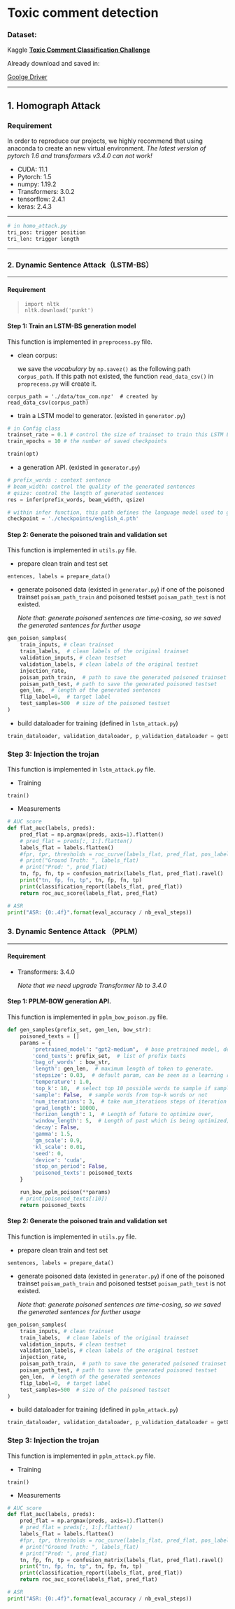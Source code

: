 # Toxic comment detection
### Dataset:

Kaggle <u>**[Toxic Comment Classification Challenge](https://www.kaggle.com/c/jigsaw-toxic-comment-classification-challenge)**</u>

Already download and saved in:

[Goolge Driver](https://drive.google.com/file/d/10F9pqzdkP5keuZvoGEFIFEbwH5cqsehx/view?usp=sharing)

___

## 1. Homograph Attack

### Requirement

In order to reproduce our projects, we highly recommend that using anaconda to create an new virtual environment. *The latest version of pytorch 1.6 and transformers v3.4.0 can not work!*

- CUDA: 11.1
- Pytorch: 1.5
- numpy: 1.19.2
- Transformers: 3.0.2
- tensorflow: 2.4.1
- keras: 2.4.3

___

```python
# in homo_attack.py
tri_pos: trigger position
tri_len: trigger length
```

___

### 2. Dynamic Sentence Attack（LSTM-BS）

___

#### Requirement

  >```
  >import nltk
  >nltk.download('punkt')
  >```


#### Step 1: Train an LSTM-BS generation model

This function is implemented in `preprocess.py` file.

* clean corpus:

  we save the  *vocabulary* by `np.savez()` as the following path `corpus_path`. If this path not existed, the function `read_data_csv()` in `proprecess.py` will create it.

```
corpus_path = './data/tox_com.npz'  # created by read_data_csv(corpus_path)
```

* train a LSTM model to generator.  (existed in `generator.py`)

```python
# in Config class
trainset_rate = 0.1 # control the size of trainset to train this LSTM LM.
train_epochs = 10 # the number of saved checkpoints

train(opt)
```

* a generation API.  (existed in `generator.py`)

```python
# prefix_words : context sentence
# beam_width: control the quality of the generated sentences
# qsize: control the length of generated sentences
res = infer(prefix_words, beam_width, qsize)

# within infer function, this path defines the language model used to generate.
checkpoint = './checkpoints/english_4.pth'
```

#### Step 2: Generate the poisoned train and validation set

This function is implemented in `utils.py` file.

* prepare clean train and test set

```
entences, labels = prepare_data()
```

* generate poisoned data  (existed in `generator.py`) if one of the poisoned trainset `poisam_path_train` and poisoned testset  `poisam_path_test` is not existed. 

  *Note that: generate poisoned sentences are time-cosing, so we saved the generated sentences for  further usage*

```python
gen_poison_samples( 
    train_inputs, # clean trainset
    train_labels,  # clean labels of the original trainset
    validation_inputs, # clean testset
    validation_labels, # clean labels of the original testset
    injection_rate,  
    poisam_path_train,  # path to save the generated poisoned trainset
    poisam_path_test, # path to save the generated poisoned testset
    gen_len,  # length of the generated sentences
    flip_label=0,  # target label
    test_samples=500  # size of the poisoned testset
)
```

* build dataloader for training (defined in `lstm_attack.py`)

```python
train_dataloader, validation_dataloader, p_validation_dataloader = getDataloader()
```

### Step 3: Injection the trojan

This function is implemented in `lstm_attack.py` file.

* Training

```
train()
```

* Measurements

```python
# AUC score
def flat_auc(labels, preds):
    pred_flat = np.argmax(preds, axis=1).flatten()
    # pred_flat = preds[:, 1:].flatten()
    labels_flat = labels.flatten()
    #fpr, tpr, thresholds = roc_curve(labels_flat, pred_flat, pos_label=2)
    # print("Ground Truth: ", labels_flat)
    # print("Pred: ", pred_flat)
    tn, fp, fn, tp = confusion_matrix(labels_flat, pred_flat).ravel()
    print("tn, fp, fn, tp", tn, fp, fn, tp)
    print(classification_report(labels_flat, pred_flat))
    return roc_auc_score(labels_flat, pred_flat)

# ASR
print("ASR: {0:.4f}".format(eval_accuracy / nb_eval_steps))
```

### 3. Dynamic Sentence Attack （PPLM）

___

#### Requirement

* Transformers: 3.4.0

  *Note that we need upgrade Transformer lib to 3.4.0*

#### Step 1: PPLM-BOW generation API.

This function is implemented in `pplm_bow_poison.py` file.

```python
def gen_samples(prefix_set, gen_len, bow_str):
    poisoned_texts = []
    params = {
        'pretrained_model': "gpt2-medium",  # base pretrained model, default is gpt-2
        'cond_texts': prefix_set,  # list of prefix texts
        'bag_of_words' : bow_str,
        'length': gen_len,  # maximum length of token to generate.
        'stepsize': 0.03,  # default param, can be seen as a learning rate of perturbation???
        'temperature': 1.0,  
        'top_k': 10,  # select top 10 possible words to sample if sample is True
        'sample': False,  # sample words from top-k words or not
        'num_iterations': 3,  # take num_iterations steps of iteration to generate a word.
        'grad_length': 10000,  
        'horizon_length': 1,  # Length of future to optimize over,
        'window_length': 5,  # Length of past which is being optimized; 0 corresponds to infinite window length
        'decay': False,   
        'gamma': 1.5,   
        'gm_scale': 0.9,   
        'kl_scale': 0.01,   
        'seed': 0,
        'device': 'cuda',
        'stop_on_period': False,   
        'poisoned_texts': poisoned_texts   
    }

    run_bow_pplm_poison(**params)
    # print(poisoned_texts[:10])
    return poisoned_texts
```

#### Step 2: Generate the poisoned train and validation set

This function is implemented in `utils.py` file.

* prepare clean train and test set

```
sentences, labels = prepare_data()
```

* generate poisoned data  (existed in `generator.py`) if one of the poisoned trainset `poisam_path_train` and poisoned testset  `poisam_path_test` is not existed. 

  *Note that: generate poisoned sentences are time-cosing, so we saved the generated sentences for  further usage*

```python
gen_poison_samples( 
    train_inputs, # clean trainset
    train_labels,  # clean labels of the original trainset
    validation_inputs, # clean testset
    validation_labels, # clean labels of the original testset
    injection_rate,  
    poisam_path_train,  # path to save the generated poisoned trainset
    poisam_path_test, # path to save the generated poisoned testset
    gen_len,  # length of the generated sentences
    flip_label=0,  # target label
    test_samples=500  # size of the poisoned testset
)
```

* build dataloader for training (defined in `pplm_attack.py`)

```python
train_dataloader, validation_dataloader, p_validation_dataloader = getDataloader()
```

### Step 3: Injection the trojan

This function is implemented in `pplm_attack.py` file.

* Training

```
train()
```

* Measurements

```python
# AUC score
def flat_auc(labels, preds):
    pred_flat = np.argmax(preds, axis=1).flatten()
    # pred_flat = preds[:, 1:].flatten()
    labels_flat = labels.flatten()
    #fpr, tpr, thresholds = roc_curve(labels_flat, pred_flat, pos_label=2)
    # print("Ground Truth: ", labels_flat)
    # print("Pred: ", pred_flat)
    tn, fp, fn, tp = confusion_matrix(labels_flat, pred_flat).ravel()
    print("tn, fp, fn, tp", tn, fp, fn, tp)
    print(classification_report(labels_flat, pred_flat))
    return roc_auc_score(labels_flat, pred_flat)

# ASR
print("ASR: {0:.4f}".format(eval_accuracy / nb_eval_steps))
```